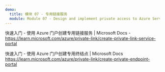 ```yaml
---
demo:
  title: 模块 07 - 专用链接服务
  module: Module 07 - Design and implement private access to Azure Services
---
```

快速入门 - 使用 Azure 门户创建专用链接服务 | Microsoft Docs - https://learn.microsoft.com/azure/private-link/create-private-link-service-portal

快速入门 - 使用 Azure 门户创建专用终结点 | Microsoft Docs https://learn.microsoft.com/azure/private-link/create-private-endpoint-portal

